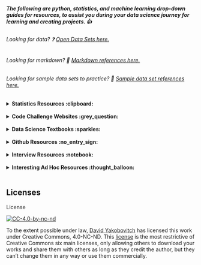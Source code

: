 ##### The following are python, statistics, and machine learning drop-down guides for resources, to assist you during your data science journey for learning and creating projects.  :thumbsup:

<p style="text-align: center;">

###### Looking for data? :question: [Open Data Sets here.](https://github.com/davidyakobovitch/open_data_sets)
</p>

<p style="text-align: center;">

###### Looking for markdown? :notebook_with_decorative_cover: [Markdown references here.](https://github.com/davidyakobovitch/markdown_reference)
</p>

<p style="text-align: center;">

###### Looking for sample data sets to practice? :file_folder: [Sample data set references here.](https://github.com/davidyakobovitch/sample_data_sets)
</p>

<details>
  <summary><strong>Statistics Resources :clipboard:</strong></summary>

1. [Intro to Stats Learning](http://www-bcf.usc.edu/~gareth/ISL/)
2. [Fundamental Statistics](https://sites.google.com/site/fundamentalstatistics/chapter1)
3. [Online Stats](http://onlinestatbook.com/2/)
4. [Practical Statistics](https://www.amazon.com/Practical-Statistics-Data-Scientists-Essential/dp/1491952962/ref=sr_1_4?ie=UTF8&qid=1521666554&sr=8-4&keywords=statistics)
5. [Stats in Nutshell](https://www.amazon.com/Statistics-Nutshell-Desktop-Quick-Reference/dp/1449316824/ref=sr_1_2?ie=UTF8&qid=1521666535&sr=8-2&keywords=stats+nutshell)
</details>
<br>
<details>
  <summary><strong>Code Challenge Websites :grey_question:</strong></summary>
  
1. [Code Wars](https://www.codewars.com/)
2. [Hacker Rank](https://www.hackerrank.com/)
3. [Project Euler](https://projecteuler.net/)
</details>
<br>
<details>
  <summary><strong>Data Science Textbooks :sparkles:</strong></summary>
  
1. [Data Analysis](https://www.amazon.com/Python-Data-Analysis-Wrangling-IPython/dp/1491957662/ref=sr_1_3?ie=UTF8&qid=1526338387&sr=8-3&keywords=python+data+analysis) and [Github Repo](https://github.com/wesm/pydata-book)
2. [Feature Engineering](https://www.amazon.com/Feature-Engineering-Made-Easy-Identify/dp/1787287602/ref=sr_1_1_sspa?ie=UTF8&qid=1526338359&sr=8-1-spons&keywords=feature+engineering&psc=1) and [Github Repo](https://github.com/divyasusarla/features)
3. [Machine Learning](https://www.amazon.com/Hands-Machine-Learning-Scikit-Learn-TensorFlow/dp/1491962291/ref=sr_1_1?ie=UTF8&qid=1526338338&sr=8-1&keywords=hands+on+machine+learning) and [Github Repo](https://github.com/ageron/handson-ml)
4. [Python Data Science Handbook](https://www.amazon.com/Python-Data-Science-Handbook-Essential/dp/1491912057/ref=sr_1_1?ie=UTF8&qid=1526338596&sr=8-1&keywords=python+data+science+handbook) and [Github Repo](https://github.com/jakevdp/PythonDataScienceHandbook)
5. [Introduction to ML/Deep Learning](https://www.amazon.com/Python-Machine-Learning-scikit-learn-TensorFlow-ebook/dp/B0742K7HYF/ref=sr_1_10?s=digital-text&ie=UTF8&qid=1527783430&sr=1-10&keywords=Natural+Language+Processing++Python) and [Github Repo](https://github.com/rasbt/python-machine-learning-book-2nd-edition)
6. [Deep Learning with Python](https://www.amazon.com/Deep-Learning-Python-Francois-Chollet/dp/1617294438/ref=sr_1_3?ie=UTF8&qid=1527956593&sr=8-3&keywords=deep+learning+with+python) and [Github Repo](https://github.com/fchollet/deep-learning-with-python-notebooks)
7. [Tensorflow Deep Learning Cookbook](https://www.amazon.com/TensorFlow-Deep-Learning-Cookbook-artificial-intelligence/dp/1788293592/ref=sr_1_1_sspa?ie=UTF8&qid=1527956778&sr=8-1-spons&keywords=TensorFlow+Deep+Learning+Cookbook&psc=1) and [Github Repo](https://github.com/agulli/tensorflowCookbook)
8. [Image Processing - Python](https://www.amazon.com/Machine-Learning-OpenCV-Intelligent-processing-ebook/dp/B0713QL4T3/ref=sr_1_6?ie=UTF8&qid=1527956819&sr=8-6&keywords=deep+learning+for+computer+vision+with+python) and [Github Repo](https://github.com/mbeyeler/opencv-machine-learning)
</details>

<br>
<details>
  <summary><strong>Github Resources :no_entry_sign:</strong></summary>

1. [Software Carpentry](http://swcarpentry.github.io/git-novice/)
2. [Github Lab](https://lab.github.com/)
3. [Toptal Git Tips](https://www.toptal.com/git/tips-and-practices)
4. [Advanced Git](https://www.toptal.com/git/the-advanced-git-guide)
5. [Atlassian Version Control](https://www.atlassian.com/git/tutorials/what-is-version-control)
</details>

<br>
<details>
  <summary><strong>Interview Resources :notebook:</strong></summary>

1. [Tech Interview Handbook](https://github.com/yangshun/tech-interview-handbook)
2. [Cracking DS Interview](https://github.com/hopelessoptimism/cracking-the-data-science-interview)
3. [Springboard](https://www.springboard.com/blog/data-science-interviews-lessons/)
4. [DS Preparation](http://www.acheronanalytics.com/acheron-blog/how-to-prepare-for-a-data-science-interview)
5. [100 DS Questions](https://www.dezyre.com/article/100-data-science-interview-questions-and-answers-general-for-2018/184)
6. [100 Numpy Exercises](https://github.com/rougier/numpy-100)
7. [100 Data Analyst Questions](https://www.dezyre.com/article/data-analyst-interview-questions-to-prepare-for-in-2018/324)
</details>

<br>
<details>
  <summary><strong>Interesting Ad Hoc Resources :thought_balloon:</strong></summary>

1. [Awful AI](https://github.com/daviddao/awful-ai)
2. [Curated Data Science Blogs](https://github.com/rushter/data-science-blogs)
3. [Awesome ML Resources](https://github.com/josephmisiti/awesome-machine-learning)
4. [Share Code - Binder](https://mybinder.org/)
5. [Share Code - Gist](https://gist.github.com/)
</details>
<br>

## Licenses
License

[![CC-4.0-by-nc-nd](https://licensebuttons.net/l/by-nc-nd/3.0/88x31.png)](https://creativecommons.org/licenses/by-nc-nd/4.0/)

To the extent possible under law, [David Yakobovitch](http://davidyakobovitch.com/) has licensed this work under Creative Commons, 4.0-NC-ND.  This [license](https://creativecommons.org/licenses/by-nc-nd/4.0/) is the most restrictive of Creative Commons six main licenses, only allowing others to download your works and share them with others as long as they credit the author, but they can’t change them in any way or use them commercially.

